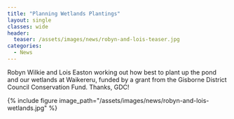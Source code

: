 ```yaml
---
title: "Planning Wetlands Plantings"
layout: single
classes: wide
header:
  teaser: /assets/images/news/robyn-and-lois-teaser.jpg
categories:
  - News
---
```


Robyn Wilkie and Lois Easton working out how best to plant up the pond and our wetlands at Waikereru, funded by a grant from the Gisborne District Council Conservation Fund.  Thanks, GDC!

{% include figure image_path="/assets/images/news/robyn-and-lois-wetlands.jpg" %}